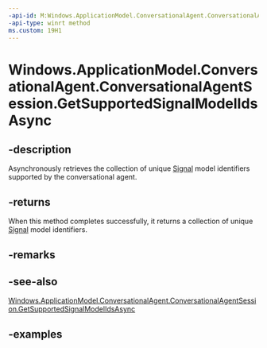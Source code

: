 ```yaml
---
-api-id: M:Windows.ApplicationModel.ConversationalAgent.ConversationalAgentSession.GetSupportedSignalModelIdsAsync
-api-type: winrt method
ms.custom: 19H1
---
```


<!-- Method syntax.
public IAsyncOperation<IVectorView<uint>> ConversationalAgentSession.GetSupportedSignalModelIdsAsync()
-->

# Windows.ApplicationModel.ConversationalAgent.ConversationalAgentSession.GetSupportedSignalModelIdsAsync

## -description

Asynchronously retrieves the collection of unique [Signal](conversationalagentsignal.md) model identifiers supported by the conversational agent.

## -returns

When this method completes successfully, it returns a collection of unique [Signal](conversationalagentsignal.md) model identifiers.

## -remarks

## -see-also

[Windows.ApplicationModel.ConversationalAgent.ConversationalAgentSession.GetSupportedSignalModelIdsAsync](conversationalagentsession_getsupportedsignalmodelidsasync_150685345.md)

## -examples
